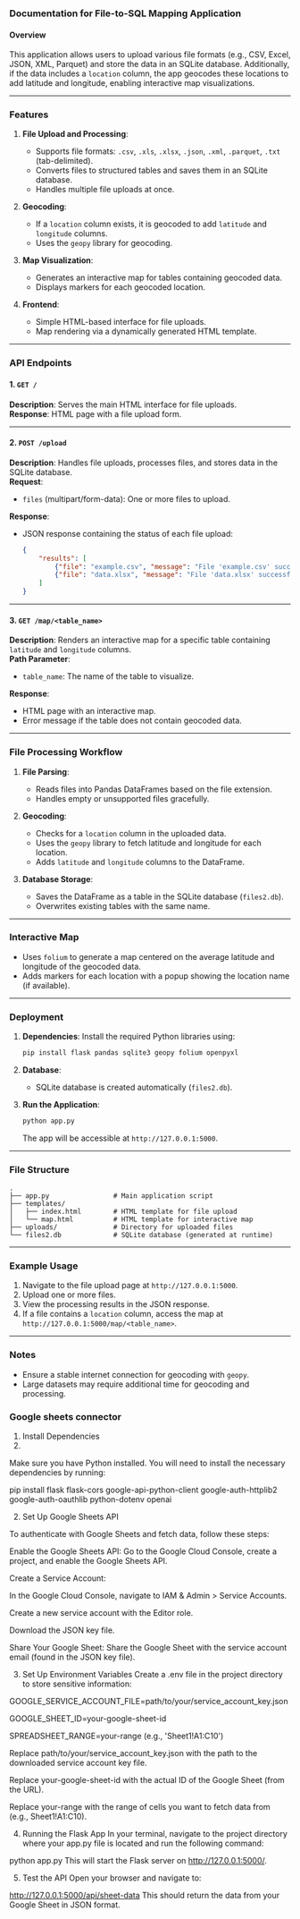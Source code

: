 ### Documentation for File-to-SQL Mapping Application

#### Overview
This application allows users to upload various file formats (e.g., CSV, Excel, JSON, XML, Parquet) and store the data in an SQLite database. Additionally, if the data includes a `location` column, the app geocodes these locations to add latitude and longitude, enabling interactive map visualizations.

---

### Features
1. **File Upload and Processing**:
   - Supports file formats: `.csv`, `.xls`, `.xlsx`, `.json`, `.xml`, `.parquet`, `.txt` (tab-delimited).
   - Converts files to structured tables and saves them in an SQLite database.
   - Handles multiple file uploads at once.

2. **Geocoding**:
   - If a `location` column exists, it is geocoded to add `latitude` and `longitude` columns.
   - Uses the `geopy` library for geocoding.

3. **Map Visualization**:
   - Generates an interactive map for tables containing geocoded data.
   - Displays markers for each geocoded location.

4. **Frontend**:
   - Simple HTML-based interface for file uploads.
   - Map rendering via a dynamically generated HTML template.

---

### API Endpoints

#### 1. `GET /`
**Description**: Serves the main HTML interface for file uploads.  
**Response**: HTML page with a file upload form.

---

#### 2. `POST /upload`
**Description**: Handles file uploads, processes files, and stores data in the SQLite database.  
**Request**:
- `files` (multipart/form-data): One or more files to upload.  

**Response**:
- JSON response containing the status of each file upload:
  ```json
  {
      "results": [
          {"file": "example.csv", "message": "File 'example.csv' successfully processed and saved to table 'example'."},
          {"file": "data.xlsx", "message": "File 'data.xlsx' successfully processed and saved to table 'data'."}
      ]
  }
  ```

---

#### 3. `GET /map/<table_name>`
**Description**: Renders an interactive map for a specific table containing `latitude` and `longitude` columns.  
**Path Parameter**:
- `table_name`: The name of the table to visualize.

**Response**:
- HTML page with an interactive map.  
- Error message if the table does not contain geocoded data.

---

### File Processing Workflow
1. **File Parsing**:
   - Reads files into Pandas DataFrames based on the file extension.
   - Handles empty or unsupported files gracefully.

2. **Geocoding**:
   - Checks for a `location` column in the uploaded data.
   - Uses the `geopy` library to fetch latitude and longitude for each location.
   - Adds `latitude` and `longitude` columns to the DataFrame.

3. **Database Storage**:
   - Saves the DataFrame as a table in the SQLite database (`files2.db`).
   - Overwrites existing tables with the same name.

---

### Interactive Map
- Uses `folium` to generate a map centered on the average latitude and longitude of the geocoded data.
- Adds markers for each location with a popup showing the location name (if available).

---

### Deployment
1. **Dependencies**:
   Install the required Python libraries using:
   ```bash
   pip install flask pandas sqlite3 geopy folium openpyxl
   ```

2. **Database**:
   - SQLite database is created automatically (`files2.db`).

3. **Run the Application**:
   ```bash
   python app.py
   ```
   The app will be accessible at `http://127.0.0.1:5000`.

---

### File Structure
```
.
├── app.py                # Main application script
├── templates/
│   ├── index.html        # HTML template for file upload
│   └── map.html          # HTML template for interactive map
├── uploads/              # Directory for uploaded files
└── files2.db             # SQLite database (generated at runtime)
```

---

### Example Usage
1. Navigate to the file upload page at `http://127.0.0.1:5000`.
2. Upload one or more files.
3. View the processing results in the JSON response.
4. If a file contains a `location` column, access the map at `http://127.0.0.1:5000/map/<table_name>`.

---

### Notes
- Ensure a stable internet connection for geocoding with `geopy`.
- Large datasets may require additional time for geocoding and processing.


### Google sheets connector

1. Install Dependencies
2. 
Make sure you have Python installed. You will need to install the necessary dependencies by running:

pip install flask flask-cors google-api-python-client google-auth-httplib2 google-auth-oauthlib python-dotenv openai

2. Set Up Google Sheets API

To authenticate with Google Sheets and fetch data, follow these steps:

Enable the Google Sheets API: Go to the Google Cloud Console, create a project, and enable the Google Sheets API.

Create a Service Account:

In the Google Cloud Console, navigate to IAM & Admin > Service Accounts.

Create a new service account with the Editor role.

Download the JSON key file.

Share Your Google Sheet: Share the Google Sheet with the service account email (found in the JSON key file).

3. Set Up Environment Variables
Create a .env file in the project directory to store sensitive information:

GOOGLE_SERVICE_ACCOUNT_FILE=path/to/your/service_account_key.json

GOOGLE_SHEET_ID=your-google-sheet-id

SPREADSHEET_RANGE=your-range (e.g., 'Sheet1!A1:C10')

Replace path/to/your/service_account_key.json with the path to the downloaded service account key file.

Replace your-google-sheet-id with the actual ID of the Google Sheet (from the URL).

Replace your-range with the range of cells you want to fetch data from (e.g., Sheet1!A1:C10).

4. Running the Flask App
In your terminal, navigate to the project directory where your app.py file is located and run the following command:

python app.py
This will start the Flask server on http://127.0.0.1:5000/.

5. Test the API
Open your browser and navigate to:

http://127.0.0.1:5000/api/sheet-data
This should return the data from your Google Sheet in JSON format.

